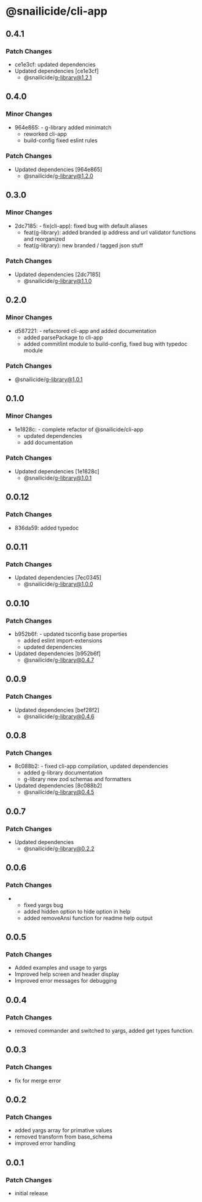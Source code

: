 # @snailicide/cli-app

## 0.4.1

### Patch Changes

- ce1e3cf: updated dependencies
- Updated dependencies [ce1e3cf]
  - @snailicide/g-library@1.2.1

## 0.4.0

### Minor Changes

- 964e865: - g-library added minimatch
  - reworked cli-app
  - build-config fixed eslint rules

### Patch Changes

- Updated dependencies [964e865]
  - @snailicide/g-library@1.2.0

## 0.3.0

### Minor Changes

- 2dc7185: - fix(cli-app): fixed bug with default aliases
  - feat(g-library): added branded ip address and url validator functions and
    reorganized
  - feat(g-library): new branded / tagged json stuff

### Patch Changes

- Updated dependencies [2dc7185]
  - @snailicide/g-library@1.1.0

## 0.2.0

### Minor Changes

- d587221: - refactored cli-app and added documentation
  - added parsePackage to cli-app
  - added commitlint module to build-config, fixed bug with typedoc module

### Patch Changes

- @snailicide/g-library@1.0.1

## 0.1.0

### Minor Changes

- 1e1828c: - complete refactor of @snailicide/cli-app
  - updated dependencies
  - add documentation

### Patch Changes

- Updated dependencies [1e1828c]
  - @snailicide/g-library@1.0.1

## 0.0.12

### Patch Changes

- 836da59: added typedoc

## 0.0.11

### Patch Changes

- Updated dependencies [7ec0345]
  - @snailicide/g-library@1.0.0

## 0.0.10

### Patch Changes

- b952b6f: - updated tsconfig base properties
  - added eslint import-extensions
  - updated dependencies
- Updated dependencies [b952b6f]
  - @snailicide/g-library@0.4.7

## 0.0.9

### Patch Changes

- Updated dependencies [bef28f2]
  - @snailicide/g-library@0.4.6

## 0.0.8

### Patch Changes

- 8c088b2: - fixed cli-app compilation, updated dependencies
  - added g-library documentation
  - g-library new zod schemas and formatters
- Updated dependencies [8c088b2]
  - @snailicide/g-library@0.4.5

## 0.0.7

### Patch Changes

- Updated dependencies
  - @snailicide/g-library@0.2.2

## 0.0.6

### Patch Changes

- - fixed yargs bug
  - added hidden option to hide option in help
  - added removeAnsi function for readme help output

## 0.0.5

### Patch Changes

- Added examples and usage to yargs
- Improved help screen and header display
- Improved error messages for debugging

## 0.0.4

### Patch Changes

- removed commander and switched to yargs, added get types function.

## 0.0.3

### Patch Changes

- fix for merge error

## 0.0.2

### Patch Changes

- added yargs array for primative values
- removed transform from base_schema
- improved error handling

## 0.0.1

### Patch Changes

- initial release
